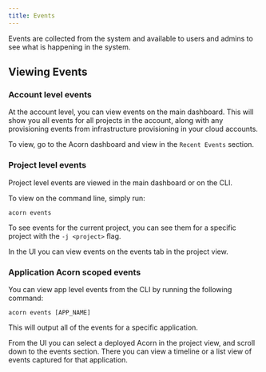 ```yaml
---
title: Events
---
```


Events are collected from the system and available to users and admins to see what is happening in the system.

## Viewing Events

### Account level events

At the account level, you can view events on the main dashboard. This will show you all events for all projects in the account, along with any provisioning events from infrastructure provisioning in your cloud accounts.

To view, go to the Acorn dashboard and view in the `Recent Events` section.

### Project level events

Project level events are viewed in the main dashboard or on the CLI.

To view on the command line, simply run:

```shell
acorn events
```

To see events for the current project, you can see them for a specific project with the `-j <project>` flag.

In the UI you can view events on the events tab in the project view.

### Application Acorn scoped events

You can view app level events from the CLI by running the following command:

```shell
acorn events [APP_NAME]
```

This will output all of the events for a specific application.

From the UI you can select a deployed Acorn in the project view, and scroll down to the events section. There you can view a timeline or a list view of events captured for that application.
